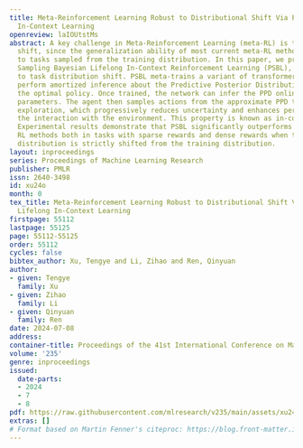 ```yaml
---
title: Meta-Reinforcement Learning Robust to Distributional Shift Via Performing Lifelong
  In-Context Learning
openreview: laIOUtstMs
abstract: A key challenge in Meta-Reinforcement Learning (meta-RL) is the task distribution
  shift, since the generalization ability of most current meta-RL methods is limited
  to tasks sampled from the training distribution. In this paper, we propose Posterior
  Sampling Bayesian Lifelong In-Context Reinforcement Learning (PSBL), which is robust
  to task distribution shift. PSBL meta-trains a variant of transformer to directly
  perform amortized inference about the Predictive Posterior Distribution (PPD) of
  the optimal policy. Once trained, the network can infer the PPD online with frozen
  parameters. The agent then samples actions from the approximate PPD to perform online
  exploration, which progressively reduces uncertainty and enhances performance in
  the interaction with the environment. This property is known as in-context learning.
  Experimental results demonstrate that PSBL significantly outperforms standard Meta
  RL methods both in tasks with sparse rewards and dense rewards when the test task
  distribution is strictly shifted from the training distribution.
layout: inproceedings
series: Proceedings of Machine Learning Research
publisher: PMLR
issn: 2640-3498
id: xu24o
month: 0
tex_title: Meta-Reinforcement Learning Robust to Distributional Shift Via Performing
  Lifelong In-Context Learning
firstpage: 55112
lastpage: 55125
page: 55112-55125
order: 55112
cycles: false
bibtex_author: Xu, Tengye and Li, Zihao and Ren, Qinyuan
author:
- given: Tengye
  family: Xu
- given: Zihao
  family: Li
- given: Qinyuan
  family: Ren
date: 2024-07-08
address:
container-title: Proceedings of the 41st International Conference on Machine Learning
volume: '235'
genre: inproceedings
issued:
  date-parts:
  - 2024
  - 7
  - 8
pdf: https://raw.githubusercontent.com/mlresearch/v235/main/assets/xu24o/xu24o.pdf
extras: []
# Format based on Martin Fenner's citeproc: https://blog.front-matter.io/posts/citeproc-yaml-for-bibliographies/
---
```

